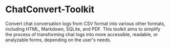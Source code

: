 # ChatConvert-Toolkit
Convert chat conversation logs from CSV format into various other formats, including HTML, Markdown, SQLite, and PDF. This toolkit aims to simplify the process of transforming chat logs into more accessible, readable, or analyzable forms, depending on the user's needs.
